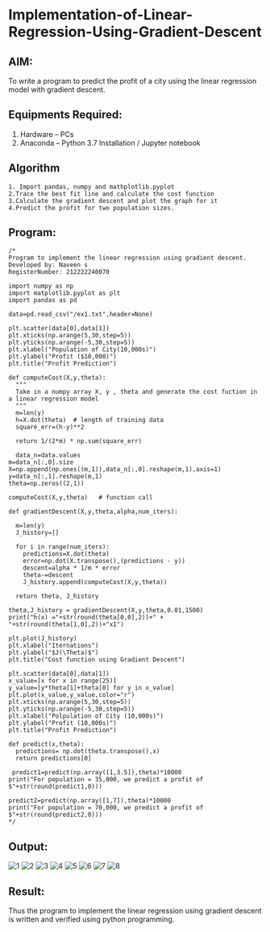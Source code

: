# Implementation-of-Linear-Regression-Using-Gradient-Descent

## AIM:
To write a program to predict the profit of a city using the linear regression model with gradient descent.

## Equipments Required:
1. Hardware – PCs
2. Anaconda – Python 3.7 Installation / Jupyter notebook

## Algorithm
```
1. Import pandas, numpy and mathplotlib.pyplot
2.Trace the best fit line and calculate the cost function
3.Calculate the gradient descent and plot the graph for it
4.Predict the profit for two population sizes.
```

## Program:
```
/*
Program to implement the linear regression using gradient descent.
Developed by: Naveen s
RegisterNumber: 212222240070

import numpy as np
import matplotlib.pyplot as plt
import pandas as pd

data=pd.read_csv("/ex1.txt",header=None)

plt.scatter(data[0],data[1])
plt.xticks(np.arange(5,30,step=5))
plt.yticks(np.arange(-5,30,step=5))
plt.xlabel("Population of City(10,000s)")
plt.ylabel("Profit ($10,000)")
plt.title("Profit Prediction")

def computeCost(X,y,theta):
  """
  Take in a numpy array X, y , theta and generate the cost fuction in a linear regression model
  """
  m=len(y)
  h=X.dot(theta)  # length of training data
  square_err=(h-y)**2 

  return 1/(2*m) * np.sum(square_err)  
  
  data_n=data.values
m=data_n[:,0].size
X=np.append(np.ones((m,1)),data_n[:,0].reshape(m,1),axis=1)
y=data_n[:,1].reshape(m,1)
theta=np.zeros((2,1))

computeCost(X,y,theta)   # function call

def gradientDescent(X,y,theta,alpha,num_iters):
  
  m=len(y)
  J_history=[]

  for i in range(num_iters):
    predictions=X.dot(theta)
    error=np.dot(X.transpose(),(predictions - y))
    descent=alpha * 1/m * error
    theta-=descent
    J_history.append(computeCost(X,y,theta))

  return theta, J_history
  
theta,J_history = gradientDescent(X,y,theta,0.01,1500)
print("h(x) ="+str(round(theta[0,0],2))+" + "+str(round(theta[1,0],2))+"x1")

plt.plot(J_history)
plt.xlabel("Iternations")
plt.ylabel("$J(\Theta)$")
plt.title("Cost function using Gradient Descent")

plt.scatter(data[0],data[1])
x_value=[x for x in range(25)]
y_value=[y*theta[1]+theta[0] for y in x_value]
plt.plot(x_value,y_value,color="r")
plt.xticks(np.arange(5,30,step=5))
plt.yticks(np.arange(-5,30,step=5))
plt.xlabel("Polpulation of City (10,000s)")
plt.ylabel("Profit (10,000s)")
plt.title("Profit Prediction")

def predict(x,theta):
  predictions= np.dot(theta.transpose(),x)
  return predictions[0]
  
 predict1=predict(np.array([1,3.5]),theta)*10000
print("For population = 35,000, we predict a profit of $"+str(round(predict1,0)))

predict2=predict(np.array([1,7]),theta)*10000
print("For population = 70,000, we predict a profit of $"+str(round(predict2,0))) 
*/ 
```

## Output:

![1](https://github.com/Naveensrinivasan07/Implementation-of-Linear-Regression-Using-Gradient-Descent/assets/119475891/60380a51-46c1-4872-ab50-b3ba57dba68d)
![2](https://github.com/Naveensrinivasan07/Implementation-of-Linear-Regression-Using-Gradient-Descent/assets/119475891/66ad3657-3281-4031-8d68-e6d7c5106f3a)
![3](https://github.com/Naveensrinivasan07/Implementation-of-Linear-Regression-Using-Gradient-Descent/assets/119475891/b6745172-9c5f-4551-96f8-f619f14b689d)
![4](https://github.com/Naveensrinivasan07/Implementation-of-Linear-Regression-Using-Gradient-Descent/assets/119475891/427c046a-0751-494b-a52d-3b54e2cf78c8)
![5](https://github.com/Naveensrinivasan07/Implementation-of-Linear-Regression-Using-Gradient-Descent/assets/119475891/aa3fb5ff-2178-4625-8cfd-52547c680e71)
![6](https://github.com/Naveensrinivasan07/Implementation-of-Linear-Regression-Using-Gradient-Descent/assets/119475891/77a26c0b-a8c6-4e56-9e68-7c2f86a69dc4)
![7](https://github.com/Naveensrinivasan07/Implementation-of-Linear-Regression-Using-Gradient-Descent/assets/119475891/6c2c30db-f73e-494d-a747-cf591d3f6146)
![8](https://github.com/Naveensrinivasan07/Implementation-of-Linear-Regression-Using-Gradient-Descent/assets/119475891/e2b8b243-3b35-4c3b-b6fe-3622bbefda37)


## Result:
Thus the program to implement the linear regression using gradient descent is written and verified using python programming.
